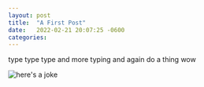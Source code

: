```yaml
---
layout: post
title:  "A First Post"
date:   2022-02-21 20:07:25 -0600
categories: 
---
```

type type type and more typing and again do a thing wow

![here's a joke]({{site.baseurl}}/assets/grumpy_cat_rook.gif)
